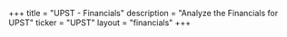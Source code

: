 +++
title = "UPST - Financials"
description = "Analyze the Financials for UPST"
ticker = "UPST"
layout = "financials"
+++

